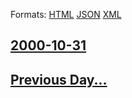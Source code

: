 
Formats: [HTML](2000/10/31/index.html)  [JSON](2000/10/31/index.json)  [XML](2000/10/31/index.xml)  

## [2000-10-31](/news/2000/10/31/index.md)

## [Previous Day...](/news/2000/10/30/index.md)

